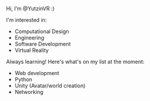 Hi, I’m @YutzinVR :)

I'm interested in:
- Computational Design
- Engineering
- Software Development
- Virtual Reality

Always learning! Here's what's on my list at the moment:
- Web development
- Python
- Unity (Avatar/world creation)
- Networking

<!---
YutzinVR/YutzinVR is a ✨ special ✨ repository because its `README.md` (this file) appears on your GitHub profile.
You can click the Preview link to take a look at your changes.
--->
